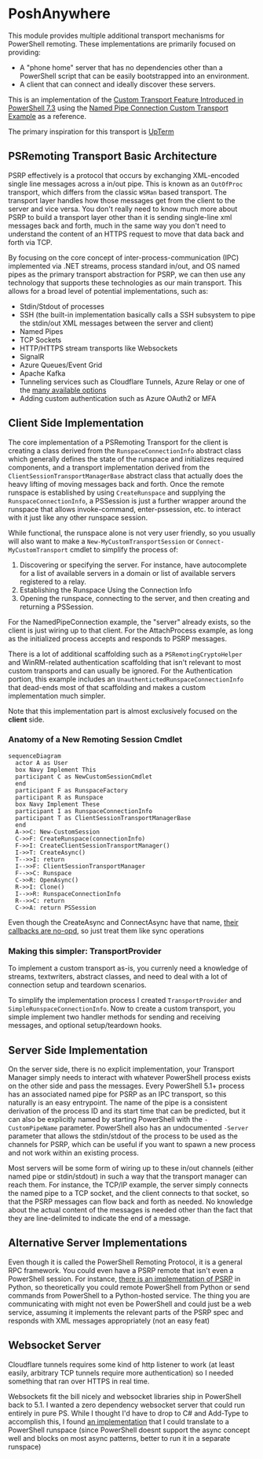 # PoshAnywhere

This module provides multiple additional transport mechanisms for PowerShell remoting. These implementations are primarily focused on providing:

- A "phone home" server that has no dependencies other than a PowerShell script that can be easily bootstrapped into an environment.
- A client that can connect and ideally discover these servers.

This is an implementation of the [Custom Transport Feature Introduced in PowerShell 7.3](https://github.com/PowerShell/PowerShell/pull/17011) using the [Named Pipe Connection Custom Transport Example](https://github.com/PaulHigin/NamedPipeConnection) as a reference.

The primary inspiration for this transport is [UpTerm](https://upterm.dev/)

## PSRemoting Transport Basic Architecture

PSRP effectively is a protocol that occurs by exchanging XML-encoded single line messages across a in/out pipe. This is known as an `OutOfProc` transport, which differs from the classic `WSMan` based transport. The transport layer handles how those messages get from the client to the server and vice versa. You don't really need to know much more about PSRP to build a transport layer other than it is sending single-line xml messages back and forth, much in the same way you don't need to understand the content of an HTTPS request to move that data back and forth via TCP.

By focusing on the core concept of inter-process-communication (IPC) implemented via .NET streams, process standard in/out, and OS named pipes as the primary transport abstraction for PSRP, we can then use any technology that supports these technologies as our main transport. This allows for a broad level of potential implementations, such as:

- Stdin/Stdout of processes
- SSH (the built-in implementation basically calls a SSH subsystem to pipe the stdin/out XML messages between the server and client)
- Named Pipes
- TCP Sockets
- HTTP/HTTPS stream transports like Websockets
- SignalR
- Azure Queues/Event Grid
- Apache Kafka
- Tunneling services such as Cloudflare Tunnels, Azure Relay or one of the [many available options](https://github.com/anderspitman/awesome-tunneling)
- Adding custom authentication such as Azure OAuth2 or MFA

## Client Side Implementation

The core implementation of a PSRemoting Transport for the client is creating a class derived from the `RunspaceConnectionInfo` abstract class which generally defines the state of the runspace and initializes required components, and a transport implementation derived from the `ClientSessionTransportManagerBase` abstract class that actually does the heavy lifting of moving messages back and forth. Once the remote runspace is established by using `CreateRunspace` and supplying the `RunspaceConnectionInfo`, a PSSession is just a further wrapper around the runspace that allows invoke-command, enter-pssession, etc. to interact with it just like any other runspace session.

While functional, the runspace alone is not very user friendly, so you usually will also want to make a `New-MyCustomTransportSession` or `Connect-MyCustomTransport` cmdlet to simplify the process of:

1. Discovering or specifying the server. For instance, have autocomplete for a list of available servers in a domain or list of available servers registered to a relay.
1. Establishing the Runspace Using the Connection Info
1. Opening the runspace, connecting to the server, and then creating and returning a PSSession.

For the NamedPipeConnection example, the "server" already exists, so the client is just wiring up to that client. For the AttachProcess example, as long as the initialized process accepts and responds to PSRP messages.

There is a lot of additional scaffolding such as a `PSRemotingCryptoHelper` and WinRM-related authentication scaffolding that isn't relevant to most custom transports and can usually be ignored. For the Authentication portion, this example includes an `UnauthentictedRunspaceConnectionInfo` that dead-ends most of that scaffolding and makes a custom implementation much simpler.

Note that this implementation part is almost exclusively focused on the **client** side.

### Anatomy of a New Remoting Session Cmdlet

```mermaid
sequenceDiagram
  actor A as User
  box Navy Implement This
  participant C as NewCustomSessionCmdlet
  end
  participant F as RunspaceFactory
  participant R as Runspace
  box Navy Implement These
  participant I as RunspaceConnectionInfo
  participant T as ClientSessionTransportManagerBase
  end
  A->>C: New-CustomSession
  C->>F: CreateRunspace(connectionInfo)
  F->>I: CreateClientSessionTransportManager()
  I->>T: CreateAsync()
  T-->>I: return
  I-->>F: ClientSessionTransportManager
  F-->>C: Runspace
  C->>R: OpenAsync()
  R->>I: Clone()
  I-->>R: RunspaceConnectionInfo
  R-->>C: return
  C->>A: return PSSession
```

Even though the CreateAsync and ConnectAsync have that name, [their callbacks are no-opd](https://github.com/PowerShell/PowerShell/blob/c444645b0941d73dc769f0bba6ab70d317bd51a9/src/System.Management.Automation/engine/remoting/client/remotingprotocolimplementation.cs#L123-L144), so just treat them like sync operations

### Making this simpler: TransportProvider

To implement a custom transport as-is, you currenly need a knowledge of streams, textwriters, abstract classes, and need to deal with a lot of connection setup and teardown scenarios.

To simplify the implementation process I created `TransportProvider` and `SimpleRunspaceConnectionInfo`. Now to create a custom transport, you simple implement two handler methods for sending and receiving messages, and optional setup/teardown hooks.

## Server Side Implementation

On the server side, there is no explicit implementation, your Transport Manager simply needs to interact with whatever PowerShell process exists on the other side and pass the messages. Every PowerShell 5.1+ process has an associated named pipe for PSRP as an IPC transport, so this naturally is an easy entrypoint. The name of the pipe is a consistent derivation of the process ID and its start time that can be predicted, but it can also be explicitly named by starting PowerShell with the `-CustomPipeName` parameter. PowerShell also has an undocumented `-Server` parameter that allows the stdin/stdout of the process to be used as the channels for PSRP, which can be useful if you want to spawn a new process and not work within an existing process.

Most servers will be some form of wiring up to these in/out channels (either named pipe or stdin/stdout) in such a way that the transport manager can reach them. For instance, the TCP/IP example, the server simply connects the named pipe to a TCP socket, and the client connects to that socket, so that the PSRP messages can flow back and forth as needed. No knowledge about the actual content of the messages is needed other than the fact that they are line-delimited to indicate the end of a message.

## Alternative Server Implementations

Even though it is called the PowerShell Remoting Protocol, it is a general RPC framework. You could even have a PSRP remote that isn't even a PowerShell session. For instance, [there is an implementation of PSRP](https://psrpcore.readthedocs.io/en/latest/) in Python, so theoretically you could remote PowerShell from Python or send commands from PowerShell to a Python-hosted service. The thing you are communicating with might not even be PowerShell and could just be a web service, assuming it implements the relevant parts of the PSRP spec and responds with XML messages appropriately (not an easy feat)

## Websocket Server

Cloudflare tunnels requires some kind of http listener to work (at least easily, arbitrary TCP tunnels require more authentication) so I needed something that ran over HTTPS in real time.

Websockets fit the bill nicely and websocket libraries ship in PowerShell back to 5.1. I wanted a zero dependency websocket server that could run entirely in pure PS. While I thought I'd have to drop to C# and Add-Type to accomplish this, I found [an implementation](https://www.c-sharpcorner.com/UploadFile/bhushanbhure/websocket-server-using-httplistener-and-client-with-client/) that I could translate to a PowerShell runspace (since PowerShell doesnt support the async concept well and blocks on most async patterns, better to run it in a separate runspace)